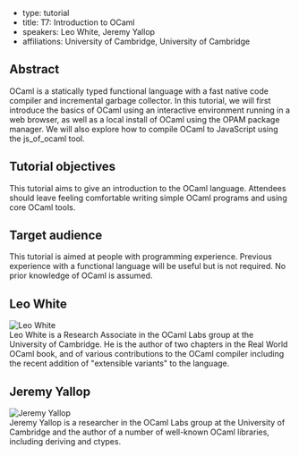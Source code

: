 - type: tutorial
- title: T7: Introduction to OCaml
- speakers: Leo White, Jeremy Yallop
- affiliations: University of Cambridge, University of Cambridge


## Abstract
OCaml is a statically typed functional language with a fast native
code compiler and incremental garbage collector. In this tutorial, we
will first introduce the basics of OCaml using an interactive
environment running in a web browser, as well as a local install of
OCaml using the OPAM package manager. We will also explore how to
compile OCaml to JavaScript using the js_of_ocaml tool.

## Tutorial objectives
This tutorial aims to give an introduction to the OCaml
language. Attendees should leave feeling comfortable writing simple
OCaml programs and using core OCaml tools.

## Target audience
This tutorial is aimed at people with programming experience. Previous
experience with a functional language will be useful but is not
required. No prior knowledge of OCaml is assumed.

## Leo White
<div class="row" media:type="text/omd">

<div class="medium-4 columns">
<img src="img/leo-white.jpg" alt="Leo White"></img>
</div>

<div class="medium-8 columns" media:type="text/omd">
Leo White is a Research Associate in the OCaml Labs group at the
University of Cambridge. He is the author of two chapters in the Real
World OCaml book, and of various contributions to the OCaml compiler
including the recent addition of "extensible variants" to the
language.
</div>

</div>


## Jeremy Yallop
<div class="row" media:type="text/omd">

<div class="medium-4 columns">
<img src="img/jeremy-yallop.jpg" alt="Jeremy Yallop"></img>
</div>

<div class="medium-8 columns" media:type="text/omd">
Jeremy Yallop is a researcher in the OCaml Labs group at the
University of Cambridge and the author of a number of well-known OCaml
libraries, including deriving and ctypes.
</div>

</div>

